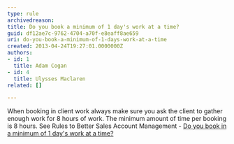```yaml
---
type: rule
archivedreason: 
title: Do you book a minimum of 1 day's work at a time?
guid: df12ae7c-9762-4704-a70f-e8eaff8ae659
uri: do-you-book-a-minimum-of-1-days-work-at-a-time
created: 2013-04-24T19:27:01.0000000Z
authors:
- id: 1
  title: Adam Cogan
- id: 4
  title: Ulysses Maclaren
related: []

---
```



When booking in client work always make sure you ask the client to gather enough work for 8 hours of work. The minimum amount of time per booking is 8 hours. See Rules to Better Sales Account Management - <a href="http&#58;//www.ssw.com.au/ssw/Standards/Rules/RulestoSuccessfulSalesAccountManagement.aspx#BookInAdvance">Do you book in a minimum of 1 day's work at a time?</a>
<br><excerpt class='endintro'></excerpt><br>



